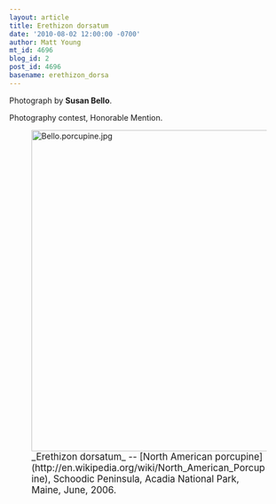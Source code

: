 ```yaml
---
layout: article
title: Erethizon dorsatum
date: '2010-08-02 12:00:00 -0700'
author: Matt Young
mt_id: 4696
blog_id: 2
post_id: 4696
basename: erethizon_dorsa
---
```

Photograph by **Susan Bello**.

Photography contest, Honorable Mention.


<figure>
<img src="{{ site.baseurl }}/uploads/2010/Bello.porcupine.jpg" alt="Bello.porcupine.jpg" width="600" height="579" />
<figcaption markdown="span">
<big>_Erethizon dorsatum_ -- [North American porcupine](http://en.wikipedia.org/wiki/North_American_Porcupine), Schoodic Peninsula, Acadia National Park, Maine, June, 2006.</big>

</figcaption>
</figure>
